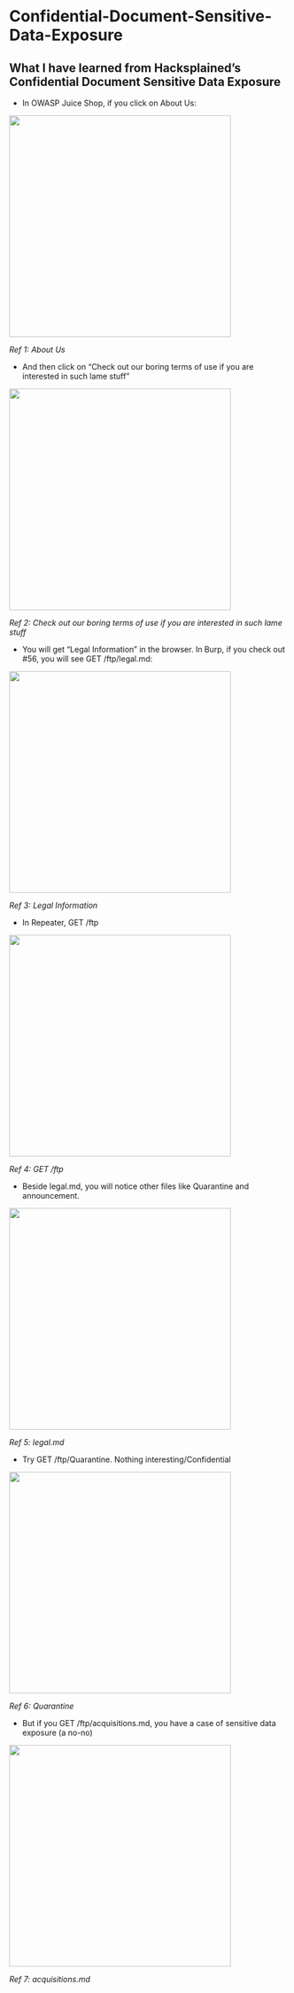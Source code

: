 # Confidential-Document-Sensitive-Data-Exposure

## What I have learned from Hacksplained’s Confidential Document Sensitive Data Exposure

- In OWASP Juice Shop, if you click on About Us:

<img src="https://i.imgur.com/rIBu1DU.png" height="400" />

*Ref 1: About Us*

- And then click on “Check out our boring terms of use if you are interested in such lame stuff”

<img src="https://i.imgur.com/kEsdYkN.png" width="400" />

*Ref 2: Check out our boring terms of use if you are interested in such lame stuff*

- You will get “Legal Information” in the browser. In Burp, if you check out #56, you will see GET /ftp/legal.md:

<img src="https://i.imgur.com/Jwuc1kC.png" width="400" />

*Ref 3: Legal Information*

- In Repeater, GET /ftp

<img src="https://i.imgur.com/XDYgcGN.png" width="400" />

*Ref 4: GET /ftp*

- Beside legal.md, you will notice other files like Quarantine and announcement.

<img src="https://i.imgur.com/rVkOBDu.png" width="400" />

*Ref 5: legal.md*

- Try GET /ftp/Quarantine. Nothing interesting/Confidential

<img src="https://i.imgur.com/xHRIeBA.png" width="400" />

*Ref 6: Quarantine*

- But if you GET /ftp/acquisitions.md, you have a case of sensitive data exposure (a no-no)

<img src="https://i.imgur.com/fyjp4UM.png" width="400" />

*Ref 7: acquisitions.md*
